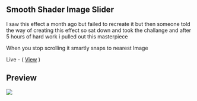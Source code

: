 ## Smooth Shader Image Slider

I saw this effect a month ago but failed to recreate it but then someone told the way of creating this effect so sat down and took the challange and after 5 hours of hard work i pulled out this masterpiece 

When you stop scrolling it smartly snaps to nearest Image

Live - ( <a href="https://shaders-3d-slider.onrender.com" >View</a> )

## Preview 

![](./3D%20Shader%20Image%20Slide.gif)